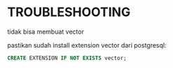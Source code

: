# TROUBLESHOOTING

tidak bisa membuat vector

pastikan sudah install extension vector dari postgresql:

```sql
CREATE EXTENSION IF NOT EXISTS vector;
```
